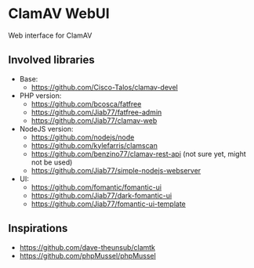 # ClamAV WebUI

Web interface for ClamAV

## Involved libraries

* Base:
  * https://github.com/Cisco-Talos/clamav-devel
* PHP version:
  * https://github.com/bcosca/fatfree
  * https://github.com/Jiab77/fatfree-admin
  * https://github.com/Jiab77/clamav-web
* NodeJS version:
  * https://github.com/nodejs/node
  * https://github.com/kylefarris/clamscan
  * https://github.com/benzino77/clamav-rest-api (not sure yet, might not be used)
  * https://github.com/Jiab77/simple-nodejs-webserver
* UI:
  * https://github.com/fomantic/fomantic-ui
  * https://github.com/Jiab77/dark-fomantic-ui
  * https://github.com/Jiab77/fomantic-ui-template

## Inspirations

* https://github.com/dave-theunsub/clamtk
* https://github.com/phpMussel/phpMussel
